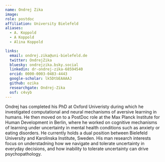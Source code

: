 ```yaml
---
name: Ondrej Zika
image: 
role: postdoc
affiliation: University Bielefeld
aliases:
  - A. Koppold
  - A Koppold 
  - Alina Koppold 

links:
  email: ondrej.zika@uni-bielefeld.de
  twitter: OndrejZika
  bluesky: ondrejzika.bsky.social
  linkedin: dr-ondrej-zika-68594540
  orcid: 0000-0003-0483-4443
  google-scholar: lk5DtbEAAAAJ
  github: ozika
  researchgate: Ondrej-Zika
  osf: c4vyb
---
```


Ondrej has completed his PhD at Oxford Univeristy during which he investigated computational and neural mechanisms of aversive learning in humans. He then moved on to a PostDoc role at the Max Planck Institute for Human Development in Berlin, where he worked on cognitive mechanisms of learning under uncertainty in mental health conditions such as anxiety or eating disorders. He currently holds a dual position between Bielefeld University and Karolinska Institute, Sweden. His man research interests focus on understadning how we navigate and tolerate uncertainty in everyday decisions, and how inability to tolerate uncertainty can drive psychopathology. 